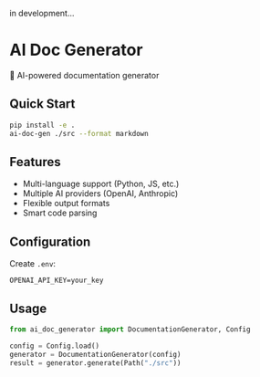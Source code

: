 in development...

# AI Doc Generator

🤖 AI-powered documentation generator

## Quick Start

```bash
pip install -e .
ai-doc-gen ./src --format markdown
```

## Features

- Multi-language support (Python, JS, etc.)
- Multiple AI providers (OpenAI, Anthropic)
- Flexible output formats
- Smart code parsing

## Configuration

Create `.env`:
```
OPENAI_API_KEY=your_key
```

## Usage

```python
from ai_doc_generator import DocumentationGenerator, Config

config = Config.load()
generator = DocumentationGenerator(config)
result = generator.generate(Path("./src"))
```
